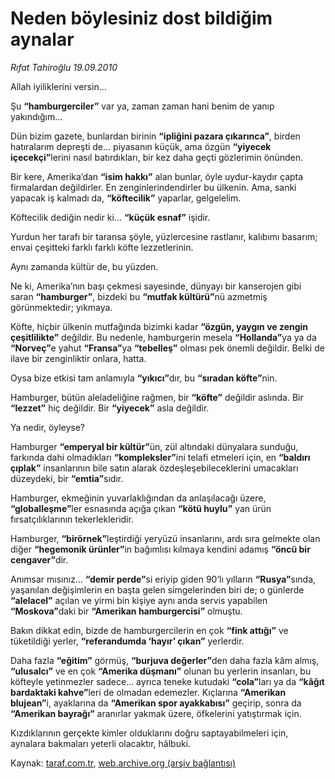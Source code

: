 # Neden böylesiniz dost bildiğim aynalar

*Rıfat Tahiroğlu 19.09.2010*

<div class="yazi"><p>Allah iyiliklerini versin...</p>
<p>Şu <b>“</b><b>hamburgerciler”</b> var ya, zaman zaman hani benim de yanıp yakındığım...</p>
<p>Dün bizim gazete, bunlardan birinin <b>“</b><b>ipliğini pazara çıkarınca”</b>, birden hatıralarım depreşti de... piyasanın küçük, ama özgün <b>“</b><b>yiyecek içecekçi”</b>lerini nasıl batırdıkları, bir kez daha geçti gözlerimin önünden.</p>
<p>Bir kere, Amerika’dan <b>“</b><b>isim hakkı”</b> alan bunlar, öyle uydur-kaydır çapta firmalardan değildirler. En zenginlerindendirler bu ülkenin. Ama, sanki yapacak iş kalmadı da, <b>“</b><b>köftecilik”</b> yaparlar, gelgelelim.</p>
<p>Köftecilik dediğin nedir ki... <b>“</b><b>küçük esnaf”</b> işidir.</p>
<p>Yurdun her tarafı bir taransa şöyle, yüzlercesine rastlanır, kalıbımı basarım; envai çeşitteki farklı farklı köfte lezzetlerinin.</p>
<p>Aynı zamanda kültür de, bu yüzden.</p>
<p>Ne ki, Amerika’nın başı çekmesi sayesinde, dünyayı bir kanserojen gibi saran <b>“</b><b>hamburger”</b>, bizdeki bu <b>“</b><b>mutfak kültürü”</b>nü azmetmiş görünmektedir; yıkmaya.</p>
<p>Köfte, hiçbir ülkenin mutfağında bizimki kadar <b>“</b><b>özgün, yaygın ve zengin çeşitlilikte”</b> değildir. Bu nedenle, hamburgerin mesela <b>“</b><b>Hollanda”</b>ya ya da <b>“</b><b>Norveç”</b>e yahut <b>“</b><b>Fransa”</b>ya <b>“</b><b>tebelleş”</b> olması pek önemli değildir. Belki de ilave bir zenginliktir onlara, hatta.</p>
<p>Oysa bize etkisi tam anlamıyla <b>“</b><b>yıkıcı”</b>dır, bu <b>“</b><b>sıradan köfte”</b>nin.</p>
<p>Hamburger, bütün aleladeliğine rağmen, bir <b>“</b><b>köfte”</b> değildir aslında. Bir <b>“</b><b>lezzet”</b> hiç değildir. Bir <b>“</b><b>yiyecek”</b> asla değildir.</p>
<p>Ya nedir, öyleyse? </p>
<p>Hamburger <b>“</b><b>emperyal bir kültür”</b>ün, zül altındaki dünyalara sunduğu, farkında dahi olmadıkları <b>“</b><b>kompleksler”</b>ini telafi etmeleri için, en <b>“</b><b>baldırı çıplak”</b> insanlarının bile satın alarak özdeşleşebileceklerini umacakları düzeydeki, bir <b>“</b><b>emtia”</b>sıdır.</p>
<p>Hamburger, ekmeğinin yuvarlaklığından da anlaşılacağı üzere, <b>“</b><b>globalleşme”</b>ler esnasında açığa çıkan <b>“</b><b>kötü huylu”</b> yan ürün fırsatçılıklarının tekerlekleridir.</p>
<p>Hamburger, <b>“</b><b>birörnek”</b>leştirdiği yeryüzü insanlarını, ardı sıra gelmekte olan diğer <b>“</b><b>hegemonik ürünler”</b>in bağımlısı kılmaya kendini adamış <b>“</b><b>öncü bir cengaver”</b>dir.</p>
<p>Anımsar mısınız... <b>“</b><b>demir perde”</b>si eriyip giden 90’lı yılların <b>“</b><b>Rusya”</b>sında, yaşanılan değişimlerin en başta gelen simgelerinden biri de; o günlerde <b>“</b><b>alelacel”</b> açılan ve yirmi bin kişiye aynı anda servis yapabilen <b>“</b><b>Moskova”</b>daki bir <b>“</b><b>Amerikan hamburgercisi”</b> olmuştu.</p>
<p>Bakın dikkat edin, bizde de hamburgercilerin en çok <b>“</b><b>fink attığı”</b> ve tüketildiği yerler, <b>“</b><b>referandumda ‘hayır’ çıkan”</b> yerlerdir.</p>
<p>Daha fazla <b>“</b><b>eğitim”</b> görmüş, <b>“</b><b>burjuva değerler”</b>den daha fazla kâm almış, <b>“</b><b>ulusalcı”</b> ve en çok <b>“</b><b>Amerika düşmanı”</b> olunan bu yerlerin insanları, bu köfteyle yetinmezler sadece... ayrıca teneke kutudaki <b>“</b><b>cola”</b>ları ya da <b>“</b><b>kâğıt bardaktaki kahve”</b>leri de olmadan edemezler. Kıçlarına <b>“</b><b>Amerikan blujean”</b>i, ayaklarına da <b>“</b><b>Amerikan spor ayakkabısı”</b> geçirip, sonra da <b>“</b><b>Amerikan bayrağı”</b> aranırlar yakmak üzere, öfkelerini yatıştırmak için.</p>
<p>Kızdıklarının gerçekte kimler olduklarını doğru saptayabilmeleri için, aynalara bakmaları yeterli olacaktır, hâlbuki.</p></div>

Kaynak: [taraf.com.tr](http://www.taraf.com.tr:80/rifat-tahiroglu/makale-neden-boylesiniz-dost-bildigim-aynalar.htm), [web.archive.org (arşiv bağlantısı)](http://web.archive.org/web/20100920210226/http://www.taraf.com.tr:80/rifat-tahiroglu/makale-neden-boylesiniz-dost-bildigim-aynalar.htm)
